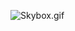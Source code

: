 ![Skybox.gif](https://github.com/DenDunno/Introduction-to-OpenGL/blob/master/Progress%20in%20gifs/Skybox.gif?raw=true)

